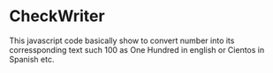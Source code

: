 CheckWriter
===========

This javascript code basically show to convert number into its corressponding text such 100 as One Hundred in english or Cientos in Spanish etc.
